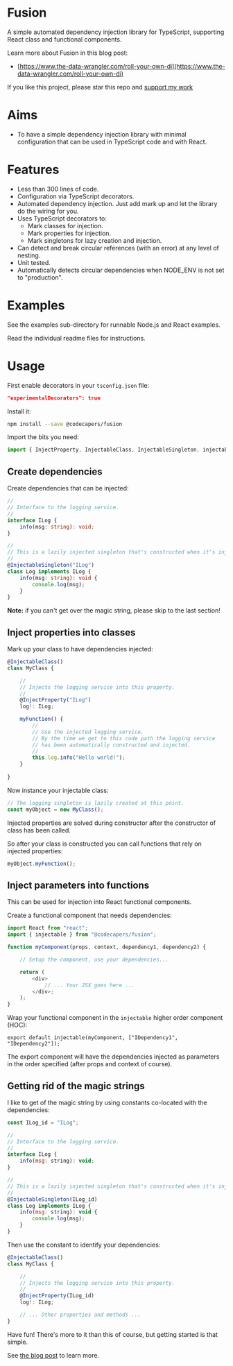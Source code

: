 # Fusion

A simple automated dependency injection library for TypeScript, supporting React class and functional components.

Learn more about Fusion in this blog post:
- [https://www.the-data-wrangler.com/roll-your-own-di](https://www.the-data-wrangler.com/roll-your-own-di)

If you like this project, please star this repo and [support my work](https://www.codecapers.com.au/about#support-my-work)


# Aims

- To have a simple dependency injection library with minimal configuration that can be used in TypeScript code and with React.

# Features

- Less than 300 lines of code.
- Configuration via TypeScript decorators.
- Automated dependency injection. Just add mark up and let the library do the wiring for you.
- Uses TypeScript decorators to:
    - Mark classes for injection.
    - Mark properties for injection.
    - Mark singletons for lazy creation and injection.
- Can detect and break circular references (with an error) at any level of nesting.
- Unit tested.
- Automatically detects circular dependencies when NODE_ENV is not set to "production".

# Examples

See the examples sub-directory for runnable Node.js and React examples.

Read the individual readme files for instructions.

# Usage

First enable decorators in your `tsconfig.json` file:

```json
"experimentalDecorators": true
```

Install it:

```bash
npm install --save @codecapers/fusion
```

Import the bits you need:

```typescript
import { InjectProperty, InjectableClass, InjectableSingleton, injectable } from "@codecapers/fusion";
```

## Create dependencies

Create dependencies that can be injected:

```typescript
//
// Interface to the logging service.
//
interface ILog {
    info(msg: string): void;
}

//
// This is a lazily injected singleton that's constructed when it's injected.
//
@InjectableSingleton("ILog")
class Log implements ILog {
    info(msg: string): void {
        console.log(msg);
    }
}
```

**Note:** if you can't get over the magic string, please skip to the last section!

## Inject properties into classes

Mark up your class to have dependencies injected:

```typescript
@InjectableClass()
class MyClass {

    //
    // Injects the logging service into this property.
    //
    @InjectProperty("ILog")
    log!: ILog;

    myFunction() {
        //
        // Use the injected logging service.
        // By the time we get to this code path the logging service 
        // has been automatically constructed and injected.
        //
        this.log.info("Hello world!");
    }
    
}
```

Now instance your injectable class:

```typescript
// The logging singleton is lazily created at this point.
const myObject = new MyClass(); 
```

Injected properties are solved during constructor after the constructor of class has been called.

So after your class is constructed you can call functions that rely on injected properties:

```typescript
myObject.myFunction();
```

## Inject parameters into functions 

This can be used for injection into React functional components.

Create a functional component that needs dependencies:

```javascript
import React from "react";
import { injectable } from "@codecapers/fusion";

function myComponent(props, context, dependency1, dependency2) {

    // Setup the component, use your dependencies...

    return (
        <div>
            // ... Your JSX goes here ...
        </div>;
    );
}
```

Wrap your functional component in the `injectable` higher order component (HOC):

```
export default injectable(myComponent, ["IDependency1", "IDependency2"]);
```

The export component will have the dependencies injected as parameters in the order specified (after props and context of course).

## Getting rid of the magic strings

I like to get of the magic string by using constants co-located with the dependencies:

```javascript
const ILog_id = "ILog";

//
// Interface to the logging service.
//
interface ILog {
    info(msg: string): void;
}

//
// This is a lazily injected singleton that's constructed when it's injected.
//
@InjectableSingleton(ILog_id)
class Log implements ILog {
    info(msg: string): void {
        console.log(msg);
    }
}
```

Then use the constant to identify your dependencies:

```typescript
@InjectableClass()
class MyClass {

    //
    // Injects the logging service into this property.
    //
    @InjectProperty(ILog_id)
    log!: ILog;

    // ... Other properties and methods ...
}
```


Have fun! There's more to it than this of course, but getting started is that simple.

See [the blog post](https://www.the-data-wrangler.com/roll-your-own-di) to learn more.
